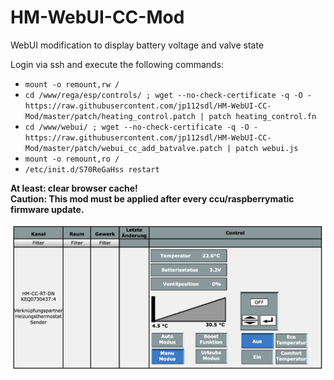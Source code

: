 # HM-WebUI-CC-Mod
WebUI modification to display battery voltage and valve state

Login via ssh and execute the following commands:<br/>
- `mount -o remount,rw /`<br/>
- `cd /www/rega/esp/controls/ ; wget --no-check-certificate -q -O - https://raw.githubusercontent.com/jp112sdl/HM-WebUI-CC-Mod/master/patch/heating_control.patch | patch heating_control.fn`<br/>
- `cd /www/webui/ ; wget --no-check-certificate -q -O - https://raw.githubusercontent.com/jp112sdl/HM-WebUI-CC-Mod/master/patch/webui_cc_add_batvalve.patch | patch webui.js`<br/>
- `mount -o remount,ro /`<br/>
- `/etc/init.d/S70ReGaHss restart`<br/>
  
**At least: clear browser cache!**
<br/>
**Caution: This mod must be applied after every ccu/raspberrymatic firmware update.**


![WebUI](Images/WebUI_Display.png)
